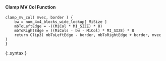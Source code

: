 #### Clamp MV Col Function

~~~~~
clamp_mv_col( mvec, border ) {
    bw = num_4x4_blocks_wide_lookup[ MiSize ]
    mbToLeftEdge = -((MiCol * MI_SIZE) * 8)
    mbToRightEdge = ((MiCols - bw - MiCol) * MI_SIZE) * 8
    return Clip3( mbToLeftEdge - border, mbToRightEdge + border, mvec )
}
~~~~~
{:.syntax }
